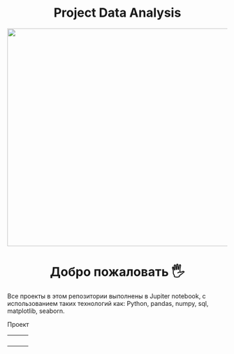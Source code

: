<div id="header" align="center">
  
  # Project Data Analysis
  
  <img src="https://www.publicdomainpictures.net/pictures/270000/velka/data-information-analysis-big-d.jpg" width="700" height="500"/>
</div>

<div  align="center">
  
# Добро пожаловать :raised_hand_with_fingers_splayed: 
  
</div>

Все проекты в этом репозитории выполнены в Jupiter notebook, с использованием таких технологий как: Python, pandas, numpy, sql, matplotlib, seaborn.


<table>
    <tr>
      Проект
        <td></td>
        <td></td>
        <td></td>
    </tr> 
    <tr>
        <td></td>
        <td></td>
        <td></td>
    </tr>
    <tr>
        <td></td>
        <td></td>
        <td></td>
    </tr>
    <tr>
        <td></td>
        <td></td>
        <td></td>
    </tr>
</table>
